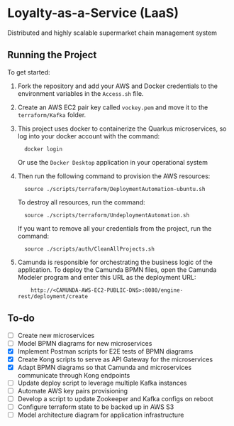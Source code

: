 # Loyalty-as-a-Service (LaaS)

Distributed and highly scalable supermarket chain management system

## Running the Project

To get started:

1.  Fork the repository and add your AWS and Docker credentials to the environment variables in the `Access.sh` file.

2.  Create an AWS EC2 pair key called `vockey.pem` and move it to the `terraform/Kafka` folder.

3.  This project uses docker to containerize the Quarkus microservices, so log into your docker account with the command:

          docker login

    Or use the `Docker Desktop` application in your operational system

4.  Then run the following command to provision the AWS resources:

          source ./scripts/terraform/DeploymentAutomation-ubuntu.sh

    To destroy all resources, run the command:

          source ./scripts/terraform/UndeploymentAutomation.sh

    If you want to remove all your credentials from the project, run the command:

          source ./scripts/auth/CleanAllProjects.sh

5.  Camunda is responsible for orchestrating the business logic of the application. To deploy the Camunda BPMN files, open the Camunda Modeler program and enter this URL as the deployment URL:

            http://<CAMUNDA-AWS-EC2-PUBLIC-DNS>:8080/engine-rest/deployment/create

## To-do

- [ ] Create new microservices
- [ ] Model BPMN diagrams for new microservices
- [x] Implement Postman scripts for E2E tests of BPMN diagrams
- [x] Create Kong scripts to serve as API Gateway for the microservices
- [x] Adapt BPMN diagrams so that Camunda and microservices communicate through Kong endpoints
- [ ] Update deploy script to leverage multiple Kafka instances
- [ ] Automate AWS key pairs provisioning
- [ ] Develop a script to update Zookeeper and Kafka configs on reboot
- [ ] Configure terraform state to be backed up in AWS S3
- [ ] Model architecture diagram for application infrastructure
